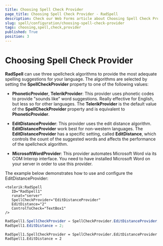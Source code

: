 ```yaml
---
title: Choosing Spell Check Provider
page_title: Choosing Spell Check Provider - RadSpell
description: Check our Web Forms article about Choosing Spell Check Provider.
slug: spell/configuration/choosing-spell-check-provider
tags: choosing,spell,check,provider
published: True
position: 3
---
```


# Choosing Spell Check Provider

**RadSpell** can use three spellcheck algorithms to provide the most adequate spelling suggestions for your language. The algorithms are selected by setting the **SpellCheckProvider** property to one of the following values:

* **PhoneticProvider**, **TelerikProvider**: This provider uses phonetic codes to provide "sounds like" word suggestions. Really effective for English, but less so for other languages. The **TelerikProvider** is the default value of the **SpellCheckProvider** property and is equivalent to **PhoneticProvider**.

* **EditDistanceProvider**: This provider uses the edit distance algorithm. **EditDistanceProvider** work best for non-western languages. The **EditDistanceProvider** has a specific setting, called **EditDistance**, which controls the count of the suggested words and affects the performance of the spellcheck algorithm.

* **MicrosoftWordProvider**: This provider automates Microsoft Word via its COM Interop interface. You need to have installed Microsoft Word on your server in order to use this provider.

The example below demonstrates how to use and configure the EditDistanceProvider:

````ASP.NET
<telerik:RadSpell
   ID="RadSpell1"
   runat="server"
   SpellCheckProvider="EditDistanceProvider"
   EditDistance="2"
   ControlToCheck="TextBox1"
/> 
````

````C#	     
RadSpell1.SpellCheckProvider = SpellCheckProvider.EditDistanceProvider;
RadSpell1.EditDistance = 2; 				
````
````VB	     
RadSpell1.SpellCheckProvider = SpellCheckProvider.EditDistanceProvider
RadSpell1.EditDistance = 2				
````


